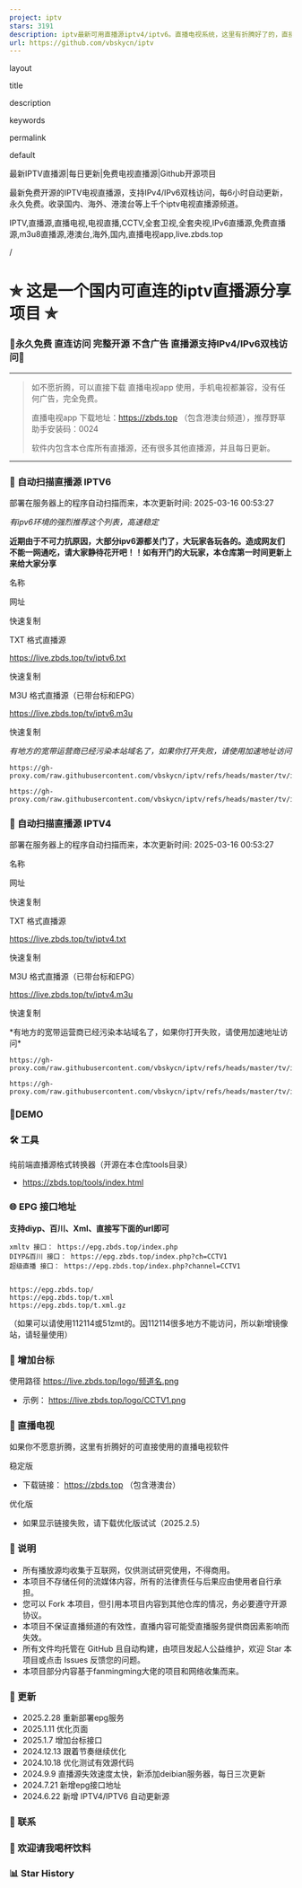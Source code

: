 ```yaml
---
project: iptv
stars: 3191
description: iptv最新可用直播源iptv4/iptv6。直播电视系统，这里有折腾好了的，直接下载用吧。直播电视app电视手机全部兼容。（包含港澳台）
url: https://github.com/vbskycn/iptv
---
```


layout

title

description

keywords

permalink

default

最新IPTV直播源|每日更新|免费电视直播源|Github开源项目

最新免费开源的IPTV电视直播源，支持IPv4/IPv6双栈访问，每6小时自动更新，永久免费。收录国内、海外、港澳台等上千个iptv电视直播源频道。

IPTV,直播源,直播电视,电视直播,CCTV,全套卫视,全套央视,IPv6直播源,免费直播源,m3u8直播源,港澳台,海外,国内,直播电视app,live.zbds.top

/

✯ 这是一个国内可直连的iptv直播源分享项目 ✯
=========================

### 🔄永久免费 直连访问 完整开源 不含广告 直播源支持IPv4/IPv6双栈访问🔄

* * *

> 如不愿折腾，可以直接下载 直播电视app 使用，手机电视都兼容，没有任何广告，完全免费。
> 
> 直播电视app 下载地址：https://zbds.top （包含港澳台频道），推荐野草助手安装码：0024
> 
> 软件内包含本仓库所有直播源，还有很多其他直播源，并且每日更新。

* * *

### 📡 自动扫描直播源 IPTV6

部署在服务器上的程序自动扫描而来，本次更新时间: 2025-03-16 00:53:27

_有ipv6环境的强烈推荐这个列表，高速稳定_

**近期由于不可力抗原因，大部分ipv6源都关门了，大玩家各玩各的。造成网友们不能一网通吃，请大家静待花开吧！！如有开门的大玩家，本仓库第一时间更新上来给大家分享**

名称

网址

快速复制

TXT 格式直播源

https://live.zbds.top/tv/iptv6.txt

快速复制

M3U 格式直播源（已带台标和EPG）

https://live.zbds.top/tv/iptv6.m3u

快速复制

_有地方的宽带运营商已经污染本站域名了，如果你打开失败，请使用加速地址访问_

```
https://gh-proxy.com/raw.githubusercontent.com/vbskycn/iptv/refs/heads/master/tv/iptv6.txt
```

```
https://gh-proxy.com/raw.githubusercontent.com/vbskycn/iptv/refs/heads/master/tv/iptv6.m3u
```

### 📡 自动扫描直播源 IPTV4

部署在服务器上的程序自动扫描而来，本次更新时间: 2025-03-16 00:53:27

名称

网址

快速复制

TXT 格式直播源

https://live.zbds.top/tv/iptv4.txt

快速复制

M3U 格式直播源（已带台标和EPG）

https://live.zbds.top/tv/iptv4.m3u

快速复制

\*有地方的宽带运营商已经污染本站域名了，如果你打开失败，请使用加速地址访问\*

```
https://gh-proxy.com/raw.githubusercontent.com/vbskycn/iptv/refs/heads/master/tv/iptv4.txt
```

```
https://gh-proxy.com/raw.githubusercontent.com/vbskycn/iptv/refs/heads/master/tv/iptv4.m3u
```

### 💽DEMO

### 🛠️ 工具

纯前端直播源格式转换器（开源在本仓库tools目录）

-   https://zbds.top/tools/index.html

### 🌐 EPG 接口地址

**支持diyp、百川、Xml、直接写下面的url即可**

```
xmltv 接口： https://epg.zbds.top/index.php
DIYP&百川 接口： https://epg.zbds.top/index.php?ch=CCTV1
超级直播 接口： https://epg.zbds.top/index.php?channel=CCTV1


https://epg.zbds.top/
https://epg.zbds.top/t.xml
https://epg.zbds.top/t.xml.gz
```

（如果可以请使用112114或51zmt的。因112114很多地方不能访问，所以新增镜像站，请轻量使用）

### 🎨 增加台标

使用路径 https://live.zbds.top/logo/频道名.png

-   示例： https://live.zbds.top/logo/CCTV1.png

### 📱 直播电视

如果你不愿意折腾，这里有折腾好的可直接使用的直播电视软件

稳定版

-   下载链接： https://zbds.top （包含港澳台）

优化版

-   如果显示链接失败，请下载优化版试试（2025.2.5）

### 📝 说明

-   所有播放源均收集于互联网，仅供测试研究使用，不得商用。
-   本项目不存储任何的流媒体内容，所有的法律责任与后果应由使用者自行承担。
-   您可以 Fork 本项目，但引用本项目内容到其他仓库的情况，务必要遵守开源协议。
-   本项目不保证直播频道的有效性，直播内容可能受直播服务提供商因素影响而失效。
-   所有文件均托管在 GitHub 且自动构建，由项目发起人公益维护，欢迎 Star 本项目或点击 Issues 反馈您的问题。
-   本项目部分内容基于fanmingming大佬的项目和网络收集而来。

### 📅 更新

-   2025.2.28 重新部署epg服务
-   2025.1.11 优化页面
-   2025.1.7 增加台标接口
-   2024.12.13 跟着节奏继续优化
-   2024.10.18 优化测试有效源代码
-   2024.9.9 直播源失效速度太快，新添加deibian服务器，每日三次更新
-   2024.7.21 新增epg接口地址
-   2024.6.22 新增 IPTV4/IPTV6 自动更新源

### 💬 联系

### 🎁 欢迎请我喝杯饮料

### 📊 Star History
